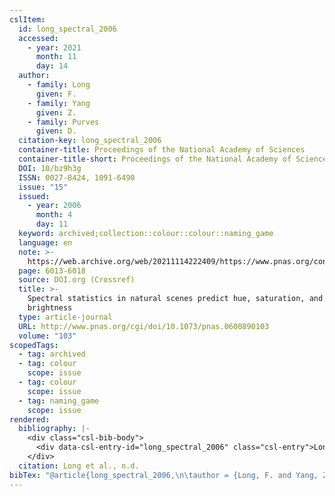 ```yaml
---
cslItem:
  id: long_spectral_2006
  accessed:
    - year: 2021
      month: 11
      day: 14
  author:
    - family: Long
      given: F.
    - family: Yang
      given: Z.
    - family: Purves
      given: D.
  citation-key: long_spectral_2006
  container-title: Proceedings of the National Academy of Sciences
  container-title-short: Proceedings of the National Academy of Sciences
  DOI: 10/bz9h3g
  ISSN: 0027-8424, 1091-6490
  issue: "15"
  issued:
    - year: 2006
      month: 4
      day: 11
  keyword: archived;collection::colour::colour::naming_game
  language: en
  note: >-
    https://web.archive.org/web/20211114222409/https://www.pnas.org/content/103/15/6013
  page: 6013-6018
  source: DOI.org (Crossref)
  title: >-
    Spectral statistics in natural scenes predict hue, saturation, and
    brightness
  type: article-journal
  URL: http://www.pnas.org/cgi/doi/10.1073/pnas.0600890103
  volume: "103"
scopedTags:
  - tag: archived
  - tag: colour
    scope: issue
  - tag: colour
    scope: issue
  - tag: naming_game
    scope: issue
rendered:
  bibliography: |-
    <div class="csl-bib-body">
      <div data-csl-entry-id="long_spectral_2006" class="csl-entry">Long, F., Yang, Z., &#38; Purves, D. n.d.. Spectral statistics in natural scenes predict hue, saturation, and brightness. <i>Proceedings of the National Academy of Sciences</i>, <i>103</i>(15), 6013–6018. https://doi.org/10/bz9h3g</div>
    </div>
  citation: Long et al., n.d.
bibTex: "@article{long_spectral_2006,\n\tauthor = {Long, F. and Yang, Z. and Purves, D.},\n\tjournal = {Proceedings of the National Academy of Sciences},\n\tnumber = {15},\n\tnote = {https://web.archive.org/web/20211114222409/https://www.pnas.org/content/103/15/6013},\n\tpages = {6013--6018},\n\ttitle = {Spectral statistics in natural scenes predict hue, saturation, and brightness},\n\thowpublished = {http://www.pnas.org/cgi/doi/10.1073/pnas.0600890103},\n\tvolume = {103},\n}\n\n"
---
```

